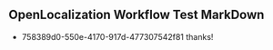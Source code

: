 ## OpenLocalization Workflow Test MarkDown
* 758389d0-550e-4170-917d-477307542f81 
thanks!<!--HONumber=Mar16_HO2-->

